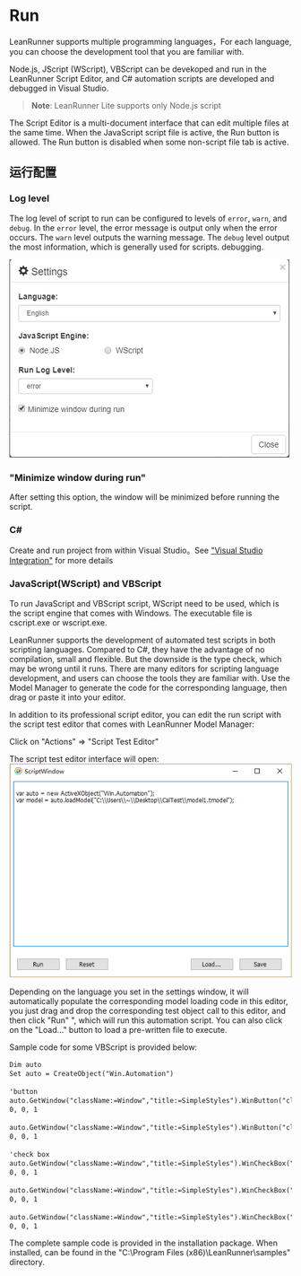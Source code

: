 # Run

LeanRunner supports multiple programming languages，For each language, you can choose the development tool that you are familiar with.

Node.js, JScript \(WScript\), VBScript can be devekoped and run in the LeanRunner Script Editor, and C\# automation scripts are developed and debugged in Visual Studio.

> **Note**: LeanRunner Lite supports only Node.js script

The Script Editor is a multi-document interface that can edit multiple files at the same time. When the JavaScript script file is active, the Run button is allowed. The Run button is disabled when some non-script file tab is active.

## 运行配置

### Log level

The log level of script to run can be configured to levels of `error`, `warn`, and `debug`. In the `error` level, the error message is output only when the error occurs. The `warn` level outputs the warning message. The `debug` level output the most information, which is generally used for scripts. debugging.

![](.gitbook/assets/settings-dialog.png)

### "Minimize window during run"

After setting this option, the window will be minimized before running the script.

### C\#

Create and run project from within Visual Studio。See ["Visual Studio Integration"](5_vs_integrate.md) for more details

### JavaScript\(WScript\) and VBScript

To run JavaScript and VBScript script, WScript need to be used, which is the script engine that comes with Windows. The executable file is cscript.exe or wscript.exe.

LeanRunner supports the development of automated test scripts in both scripting languages. Compared to C\#, they have the advantage of no compilation, small and flexible. But the downside is the type check, which may be wrong until it runs. There are many editors for scripting language development, and users can choose the tools they are familiar with. Use the Model Manager to generate the code for the corresponding language, then drag or paste it into your editor.

In addition to its professional script editor, you can edit the run script with the script test editor that comes with LeanRunner Model Manager:

Click on "Actions" =&gt; "Script Test Editor"

The script test editor interface will open: ![](.gitbook/assets/5.2_script_window.png)

Depending on the language you set in the settings window, it will automatically populate the corresponding model loading code in this editor, you just drag and drop the corresponding test object call to this editor, and then click "Run" ", which will run this automation script. You can also click on the "Load..." button to load a pre-written file to execute.

Sample code for some VBScript is provided below:

```text
Dim auto
Set auto = CreateObject("Win.Automation")

'button
auto.GetWindow("className:=Window","title:=SimpleStyles").WinButton("className:=Button","name:=Default").WinText("className:=TextBlock","name:=Default").Click 0, 0, 1

auto.GetWindow("className:=Window","title:=SimpleStyles").WinButton("className:=Button","name:=Normal").WinText("className:=TextBlock","name:=Normal").Click 0, 0, 1

'check box
auto.GetWindow("className:=Window","title:=SimpleStyles").WinCheckBox("className:=CheckBox","name:=Normal").WinText("className:=TextBlock","name:=Normal").Click 0, 0, 1

auto.GetWindow("className:=Window","title:=SimpleStyles").WinCheckBox("className:=CheckBox","name:=Checked").WinText("className:=TextBlock","name:=Checked").Click 0, 0, 1

auto.GetWindow("className:=Window","title:=SimpleStyles").WinCheckBox("className:=CheckBox","name:=Indeterminate").WinText("className:=TextBlock","name:=Indeterminate").Click 0, 0, 1
```

The complete sample code is provided in the installation package. When installed, can be found in the "C:\Program Files \(x86\)\LeanRunner\samples" directory.

